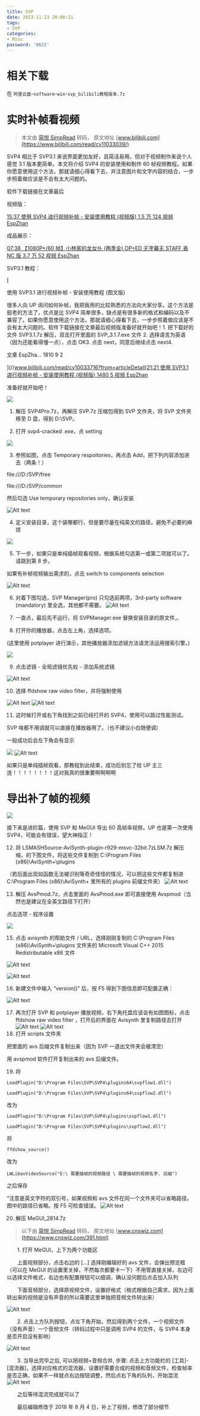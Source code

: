 ```yaml
---
title: SVP
date: 2023-11-23 20:08:21
tags:
- SVP
categories:
- Misc
password: '0622'
---
```




# 相关下载

在 `阿里云盘`-`software`-`win`-`svp_bilibili教程版本.7z`


# 实时补帧看视频


> 本文由 [简悦 SimpRead](http://ksria.com/simpread/) 转码， 原文地址 [www.bilibili.com](https://www.bilibili.com/read/cv11033039/)

SVP4 相比于 SVP3.1 来说界面更加友好，且简洁易用。但对于视频制作来说个人感觉 3.1 版本更简单。本文将介绍 SVP4 的安装使用和制作 60 帧视频教程。如果你愿意使用这个方法，那就请细心得看下去，并注意图片和文字内容的结合，一步步照着做应该是不会有太大问题的。

软件下载链接在文章最后

视频版：

[15:37 使用 SVP4 进行视频补帧 - 安装使用教程 (视频版) 1.5 万 124 视频 EspZhan](//www.bilibili.com/video/BV1G5411w7Ux)

成品展示：

[07:38 【1080P+/60 帧】小林家的龙女仆 (两季全) OP+ED 无字幕无 STAFF 表 NC 版 3.7 万 52 视频 EspZhan](//www.bilibili.com/video/BV1vv411772t)

SVP3.1 教程：

[

使用 SVP3.1 进行视频补帧 - 安装使用教程 (图文版)

很多人向 UP 询问如何补帧，我把我用的比较熟悉的方法向大家分享。这个方法是挺老的方法了，优点是比 SVP4 简单很多，缺点是有很多新的格式和编码以及不兼容了。如果你愿意使用这个方法，那就请细心得看下去，一步步照着做应该是不会有太大问题的。软件下载链接在文章最后视频版准备好就开始吧！1. 把下载好的文件 SVP3.1.7z 解压，双击打开里面的 SVP_3.1.7.exe 文件 2. 选择语言为英语（因为还能看得懂一点），点击 OK3. 点击 next，同意后继续点击 next4.

文章 EspZha... 1810 9 2

](//www.bilibili.com/read/cv10033716?from=articleDetail)[21:21 使用 SVP3.1 进行视频补帧 - 安装使用教程 (视频版) 1480 5 视频 EspZhan](//www.bilibili.com/video/BV1xV411v7YT)

准备好就开始吧！  

![](http://i0.hdslb.com/bfs/article/4aa545dccf7de8d4a93c2b2b8e3265ac0a26d216.png)

1. 解压 SVP4Pro.7z，再解压 SVP.7z 压缩包得到 SVP 文件夹，将 SVP 文件夹移至 D 盘，得到 D:\SVP。

2. 打开 svp4-cracked .exe，点 setting

![](http://i0.hdslb.com/bfs/article/watermark/4a81fda6c1c0376cdd50a8b1f4092dacdb5e3e4e.png)

3. 参照如图，点击 Temporary respoitories，再点击 Add，把下列内容添加进去（两条！）

file:///D:/SVP/free

file:///D:/SVP/common

然后勾选 Use temporary repositories only，确认安装

![Alt text](/img/svp_megui/image.png)

4. 定义安装目录，这个装哪都行，但是要尽量在纯英文的路径，避免不必要的麻烦

![](http://i0.hdslb.com/bfs/article/watermark/8e49c57af34ed858a42e44a3df72afc639e5e41a.png)

5. 下一步，如果只是单纯插帧观看视频，根据系统勾选第一或第二项就可以了。请跳到第 8 步。

如果有补帧视频输出需求的，点击 switch to components selection

![Alt text](/img/svp_megui/image-1.png)

6. 对着下图勾选，SVP Manager(pro) 只勾选前两项，3rd-party software (mandatory) 里全选，其他都不需要。
![Alt text](/img/svp_megui/image-2.png)

7. 一直点，最后先不运行，将 SVPManager.exe 替换安装目录的原文件,。

8. 打开你的播放器，点击左上角，选择选项。

(这里使用 potplayer 进行演示，其他播放器添加滤镜方法请灵活运用搜索引擎。)

![](http://i0.hdslb.com/bfs/article/watermark/8ef54a7f3ad1bc5ad1e4434956582650cba67ebf.png)

9. 点击滤镜 - 全局滤镜优先权 - 添加系统滤镜

![Alt text](/img/svp_megui/image-3.png)

10. 选择 ffdshow raw video filter，并将强制使用

![Alt text](/img/svp_megui/image-4.png)
![Alt text](/img/svp_megui/image-5.png)

11. 这时候打开或右下角找到之前已经打开的 SVP4，使用可以跳过性能测试。

SVP 啥都不用调就可以直接在播放器用了。（也不建议小白随便调）

一般成功后会左下角会有显示

![](http://i0.hdslb.com/bfs/article/watermark/e9be45769453ee76e27260c1a71076d21ac7754d.png) 
![Alt text](/img/svp_megui/image-6.png)

如果只是单纯插帧观看，那教程到此结束，成功后别忘了给 UP 主三连！！！！！！！！这对我真的很重要啊啊啊啊



# 导出补了帧的视频

![](http://i0.hdslb.com/bfs/article/4aa545dccf7de8d4a93c2b2b8e3265ac0a26d216.png)


接下来是进阶篇，使用 SVP 和 MeGUI 导出 60 高帧率视频，UP 也是第一次使用 SVP4，可能会有错误，望大神指正！

12. 将 LSMASHSource-AviSynth-plugin-r929-msvc-32bit.7zLSM.7z 解压缩，的下图文件，将这些文件复制到 C:\Program Files (x86)\AviSynth+\plugins

（若后面出现如函数无法被识别等奇奇怪怪的情况，可以把这些文件都复制进 C:\Program Files (x86)\AviSynth+ 里所有的 plugins 前缀文件夹）
![Alt text](/img/svp_megui/image-7.png)

13. 解压 AvsPmod.7z，点击里面的 AvsPmod.exe 即可直接使用 Avspmod（当然也是建议在全英文路径下打开）

点击选项 - 程序设置

![](http://i0.hdslb.com/bfs/article/watermark/45cca63e7422f66b5c12907262ad1c5949d1cc88.png)

15. 点击 avisynth 的帮助文件 / URL，选择刚刚复制的 C:\Program Files (x86)\AviSynth+\plugins 文件夹的 Microsoft Visual C++ 2015 Redistributable x86 文件

![Alt text](/img/svp_megui/image-8.png) 

![Alt text](/img/svp_megui/image-9.png)

16. 新建文件中输入 “version()” 后，按 F5 得到下图信息即可配置正确：

![Alt text](/img/svp_megui/image-10.png)

17. 再次打开 SVP 和 potplayer 播放视频，右下角托盘应该会有如图图标，点击 ffdshow raw video filter ，打开后的界面在 Avisynth 里复制路径去打开
![Alt text](/img/svp_megui/image-11.png)
![Alt text](/img/svp_megui/image-12.png)
18. 打开 scripts 文件夹

把里面的 avs 后缀文件复制出来（因为 SVP 一退出文件夹会被清空）

用 avspmod 软件打开复制出来的 avs 后缀文件。

19. 将
```
LoadPlugin("D:\Program Files\SVP\SVP4\plugins64\svpflow1.dll")

LoadPlugin("D:\Program Files\SVP\SVP4\plugins64\svpflow2.dll")
```
改为
```
LoadPlugin("D:\Program Files\SVP\SVP4\plugins\svpflow1.dll")

LoadPlugin("D:\Program Files\SVP\SVP4\plugins\svpflow2.dll")
```
将

`ffdshow_source()`

改为

`LWLibavVideoSource("E:\ 需要插帧的视频路径 \ 需要插帧的视频名字. 后缀")`

之后保存

“注意是英文字符的双引号，如果视频和 avs 文件在同一个文件夹可以省略路径。图中的路径已省略。按 F5 可检查错误。
![Alt text](/img/svp_megui/image-13.png)

20. 解压 MeGUI_2814.7z

> 以下由 [简悦 SimpRead](http://ksria.com/simpread/) 转码， 原文地址 [www.cnswiz.com](https://www.cnswiz.com/391.html)


　　1. 打开 MeGUI，上下为两个功能区

　　上面视频部分，点击右边的 […] 选择刚编辑好的 avs 文件，会弹出预览框（可以在 MeGUI 的设置里关掉，不然每次都要卡一下）不用管直接关掉，左边可以选择文件格式，右边也有配置按钮可以细调，确认没问题后点击加入队列

　　下面音频部分，选择原视频文件，设置好格式（格式根据自己需求，因为上面转出来的视频是没有声音的所以需要这里单独把音频文件转出来）

![Alt text](/img/svp_megui/image-14.png)

　　2. 点击上方队列按钮，点左下角开始，然后得到两个文件，一个视频文件（没有声音）一个音频文件（转码过程中只是调用 SVP4 的文件，与 SVP4 本身是否开启没有影响）

![Alt text](/img/svp_megui/image-15.png)

　　3. 当导出完毕之后, 可以把视频+音频合并, 步骤: 点击上方功能栏的 [工具]-[混流器]，选择对应格式的混流器，设置好需要合成的视频和音频文件，检查帧率是否正确，如果不一样就点右边按钮调整，然后点右下角的队列，开始混流
![Alt text](/img/svp_megui/image-16.png)

　　之后等待混流完成就可以了

　　最后编辑修改于 2018 年 8 月 4 日，补上了视频，修改了部分细节